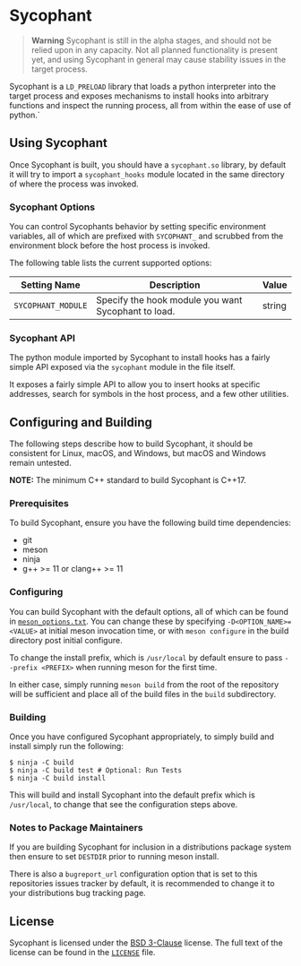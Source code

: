 # Sycophant

> **Warning** Sycophant is still in the alpha stages, and
> should not be relied upon in any capacity.
> Not all planned functionality is present yet, and using
> Sycophant in general may cause stability issues in the target
> process.

Sycophant is a `LD_PRELOAD` library that loads a python interpreter into the target process and exposes mechanisms to install hooks into arbitrary functions and inspect the running process, all from within the ease of use of python.`


## Using Sycophant

Once Sycophant is built, you should have a `sycophant.so` library, by default it will try to import a `sycophant_hooks` module located in the same directory of where the process was invoked.

### Sycophant Options

You can control Sycophants behavior by setting specific environment variables, all of which are prefixed with `SYCOPHANT_` and scrubbed from the environment block before the host process is invoked.


The following table lists the current supported options:

|    Setting Name    |                     Description                     | Value  |
|--------------------|-----------------------------------------------------|--------|
| `SYCOPHANT_MODULE` | Specify the hook module you want Sycophant to load. | string |


### Sycophant API

The python module imported by Sycophant to install hooks has a fairly simple API exposed via the `sycophant` module in the file itself.

It exposes a fairly simple API to allow you to insert hooks at specific addresses, search for symbols in the host process, and a few other utilities.


## Configuring and Building

The following steps describe how to build Sycophant, it should be consistent for Linux, macOS, and Windows, but macOS and Windows remain untested.

**NOTE:** The minimum C++ standard to build Sycophant is C++17.

### Prerequisites

To build Sycophant, ensure you have the following build time dependencies:
 * git
 * meson
 * ninja
 * g++ >= 11 or clang++ >= 11

### Configuring

You can build Sycophant with the default options, all of which can be found in [`meson_options.txt`](meson_options.txt). You can change these by specifying `-D<OPTION_NAME>=<VALUE>` at initial meson invocation time, or with `meson configure` in the build directory post initial configure.

To change the install prefix, which is `/usr/local` by default ensure to pass `--prefix <PREFIX>` when running meson for the first time.

In either case, simply running `meson build` from the root of the repository will be sufficient and place all of the build files in the `build` subdirectory.

### Building

Once you have configured Sycophant appropriately, to simply build and install simply run the following:

```
$ ninja -C build
$ ninja -C build test # Optional: Run Tests
$ ninja -C build install
```

This will build and install Sycophant into the default prefix which is `/usr/local`, to change that see the configuration steps above.

### Notes to Package Maintainers

If you are building Sycophant for inclusion in a distributions package system then ensure to set `DESTDIR` prior to running meson install.

There is also a `bugreport_url` configuration option that is set to this repositories issues tracker by default, it is recommended to change it to your distributions bug tracking page.


## License

Sycophant is licensed under the [BSD 3-Clause](https://spdx.org/licenses/BSD-3-Clause.htm) license. The full text of the license can be found in the [`LICENSE`](./LICENSE) file.
